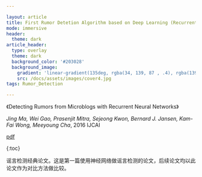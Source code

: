 ```yaml
---

layout: article
title: First Rumor Detetion Algorithm based on Deep Learning (Recurrent Neural Networks)
mode: immersive
header:
  theme: dark
article_header:
  type: overlay
  theme: dark
  background_color: '#203028'
  background_image:
    gradient: 'linear-gradient(135deg, rgba(34, 139, 87 , .4), rgba(139, 34, 139, .4))'
    src: /docs/assets/images/cover4.jpg
tags: Rumor_Detection

---
```


《Detecting Rumors from Microblogs with Recurrent Neural Networks》

*Jing Ma, Wei Gao, Prasenjit Mitra, Sejeong Kwon, Bernard J. Jansen, Kam-Fai Wong, Meeyoung Cha*, 2016 IJCAI

[pdf](https://www.ijcai.org/Proceedings/16/Papers/537.pdf)


{:toc}

谣言检测经典论文。这是第一篇使用神经网络做谣言检测的论文，后续论文均以此论文作为对比方法做比较。

<!--more-->

